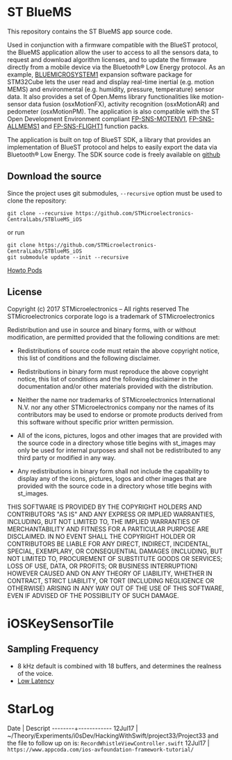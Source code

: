 # ST BlueMS

This repository contains the ST BlueMS app source code.

Used in conjunction with a firmware compatible with the BlueST protocol, the BlueMS application allow the user to access to all the sensors data, to request and download algorithm licenses, and to update the firmware directly from a mobile device via the Bluetooth® Low Energy protocol.
As an example, [BLUEMICROSYSTEM1](http://www.st.com/content/st_com/en/products/embedded-software/mems-and-sensors-software/open-mems/bluemicrosystem1.html) expansion software package for STM32Cube lets the user read and display real-time inertial (e.g. motion MEMS) and environmental (e.g. humidity, pressure, temperature) sensor data. It also provides a set of Open.Mems library functionalities like motion-sensor data fusion (osxMotionFX), activity recognition (osxMotionAR) and pedometer (osxMotionPM).
The application is also compatible with the ST Open Development Environment compliant [FP-SNS-MOTENV1](http://www.st.com/content/st_com/en/products/embedded-software/mcus-embedded-software/stm32-embedded-software/stm32-ode-function-pack-sw/fp-sns-motenv1.html), [FP-SNS-ALLMEMS1](http://www.st.com/content/st_com/en/products/embedded-software/mcus-embedded-software/stm32-embedded-software/stm32-ode-function-pack-sw/fp-sns-allmems1.html) and [FP-SNS-FLIGHT1](http://www.st.com/content/st_com/en/products/embedded-software/mcus-embedded-software/stm32-embedded-software/stm32-ode-function-pack-sw/fp-sns-flight1.html) function packs.

The application is built on top of BlueST SDK, a library that provides an implementation of BlueST protocol and helps to easily export the data via Bluetooth® Low Energy. The SDK source code is freely available on [github](https://github.com/STMicroelectronics-CentralLabs/)

## Download the source

Since the project uses git submodules, <code>--recursive</code> option must be used to clone the repository:

```Shell
git clone --recursive https://github.com/STMicroelectronics-CentralLabs/STBlueMS_iOS
```

or run
```Shell
git clone https://github.com/STMicroelectronics-CentralLabs/STBlueMS_iOS
git submodule update --init --recursive
```

[Howto Pods](https://stackoverflow.com/questions/20755044/how-to-install-cocoa-pods)


## License

Copyright (c) 2017  STMicroelectronics – All rights reserved
The STMicroelectronics corporate logo is a trademark of STMicroelectronics

Redistribution and use in source and binary forms, with or without modification,
are permitted provided that the following conditions are met:

- Redistributions of source code must retain the above copyright notice, this list of conditions
and the following disclaimer.

- Redistributions in binary form must reproduce the above copyright notice, this list of
conditions and the following disclaimer in the documentation and/or other materials provided
with the distribution.

- Neither the name nor trademarks of STMicroelectronics International N.V. nor any other
STMicroelectronics company nor the names of its contributors may be used to endorse or
promote products derived from this software without specific prior written permission.

- All of the icons, pictures, logos and other images that are provided with the source code
in a directory whose title begins with st_images may only be used for internal purposes and
shall not be redistributed to any third party or modified in any way.

- Any redistributions in binary form shall not include the capability to display any of the
icons, pictures, logos and other images that are provided with the source code in a directory
whose title begins with st_images.

THIS SOFTWARE IS PROVIDED BY THE COPYRIGHT HOLDERS AND CONTRIBUTORS "AS IS" AND ANY EXPRESS OR
IMPLIED WARRANTIES, INCLUDING, BUT NOT LIMITED TO, THE IMPLIED WARRANTIES OF MERCHANTABILITY
AND FITNESS FOR A PARTICULAR PURPOSE ARE DISCLAIMED. IN NO EVENT SHALL THE COPYRIGHT HOLDER
OR CONTRIBUTORS BE LIABLE FOR ANY DIRECT, INDIRECT, INCIDENTAL, SPECIAL, EXEMPLARY, OR
CONSEQUENTIAL DAMAGES (INCLUDING, BUT NOT LIMITED TO, PROCUREMENT OF SUBSTITUTE GOODS OR
SERVICES; LOSS OF USE, DATA, OR PROFITS; OR BUSINESS INTERRUPTION) HOWEVER CAUSED AND ON ANY
THEORY OF LIABILITY, WHETHER IN CONTRACT, STRICT LIABILITY, OR TORT (INCLUDING NEGLIGENCE OR
OTHERWISE) ARISING IN ANY WAY OUT OF THE USE OF THIS SOFTWARE, EVEN IF ADVISED OF THE POSSIBILITY
OF SUCH DAMAGE.


# iOSKeySensorTile

## Sampling Frequency
- 8 kHz default is combined with 18 buffers, and determines the realness of the voice.
- [Low Latency](https://stackoverflow.com/questions/30011730/low-latency-input-output-audioqueue)

# StarLog

Date    | Descript
--------+------------
12Jul17 | ~/Theory/Experiments/i0sDev/HackingWithSwift/project33/Project33 and the file to follow up on is: `RecordWhistleViewController.swift`
12Jul17 | `https://www.appcoda.com/ios-avfoundation-framework-tutorial/`

